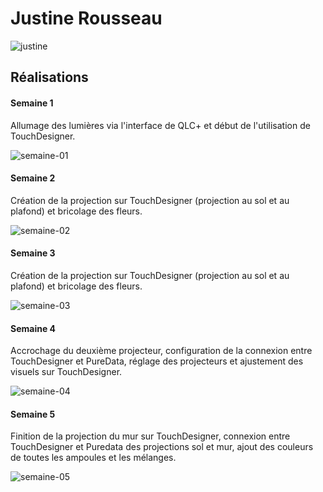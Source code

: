 # Justine Rousseau

![justine](https://github.com/user-attachments/assets/b39707ac-50b8-4c6e-839a-e41dfca9f91e)

## Réalisations

#### Semaine 1

Allumage des lumières via l'interface de QLC+ et début de l'utilisation de TouchDesigner.

![semaine-01](https://github.com/user-attachments/assets/bc130b6a-495e-4a11-b1ad-cd6857ac7b13)

#### Semaine 2

Création de la projection sur TouchDesigner (projection au sol et au plafond) et bricolage des fleurs.

![semaine-02](https://github.com/user-attachments/assets/4f79ea6b-0656-4a62-a52d-a719c158d897)

#### Semaine 3

Création de la projection sur TouchDesigner (projection au sol et au plafond) et bricolage des fleurs.

![semaine-03](https://github.com/user-attachments/assets/f38d4813-6750-4da2-ad92-82ed7e651a7d)

#### Semaine 4

Accrochage du deuxième projecteur, configuration de la connexion entre TouchDesigner et PureData, réglage des projecteurs et ajustement des visuels sur TouchDesigner.

![semaine-04](https://github.com/user-attachments/assets/1e06d1ab-d38a-4fdc-b615-d52b4f09b5bb)

#### Semaine 5

Finition de la projection du mur sur TouchDesigner, connexion entre TouchDesigner et Puredata des projections sol et mur, ajout des couleurs de toutes les ampoules et les mélanges.

![semaine-05](https://github.com/user-attachments/assets/159307d8-dcf7-45e8-95ec-6630ae4627d2)
